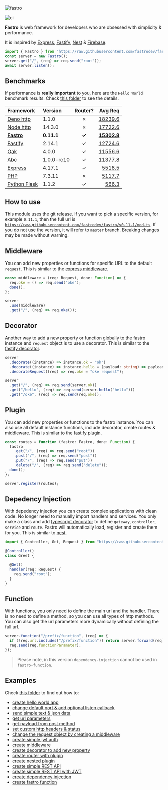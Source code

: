 ![fastro][logo]

![ci][ci]

**Fastro** is web framework for developers who are obsessed with simplicity & performance.

It is inspired by [Express](https://expressjs.com/), [Fastify](https://www.fastify.io/), [Nest](https://nestjs.com/) & [Firebase](https://firebase.google.com/).

```ts
import { Fastro } from "https://raw.githubusercontent.com/fastrodev/fastro/v0.11.1/mod.ts";
const server = new Fastro();
server.get("/", (req) => req.send("root"));
await server.listen();
```

## Benchmarks
If performance is **really important** to you, here are the `Hello World` benchmark results. Check [this folder](https://github.com/fastrodev/fastro/tree/master/benchmarks) to see the details.

| Framework | Version | Router? | Avg Req |
| :-- | :-- | :--: | --: |
| [Deno http](https://github.com/fastrodev/fastro/blob/master/benchmarks/deno_http.ts) | 1.1.0 | &#10007; | [18239.6](https://github.com/fastrodev/fastro/blob/master/benchmarks/benchmark_deno.json) |
| [Node http](https://github.com/fastrodev/fastro/blob/master/benchmarks/node_http.js) | 14.3.0 | &#10007; | [17722.6](https://github.com/fastrodev/fastro/blob/master/benchmarks/benchmark_node.json) |
| [**Fastro**](https://github.com/fastrodev/fastro/blob/master/benchmarks/fastro.ts) | **0.11.1** | **&#10003;** | **[15302.8](https://github.com/fastrodev/fastro/blob/master/benchmarks/benchmark_fastro.json)**  |
| [Fastify](https://github.com/fastrodev/fastro/blob/master/benchmarks/fastify.js) | 2.14.1 | &#10003; | [12724.6](https://github.com/fastrodev/fastro/blob/master/benchmarks/benchmark_fastify.json) |
| [Oak](https://github.com/fastrodev/fastro/blob/master/benchmarks/oak.ts) | 4.0.0 | &#10003; | [11556.6](https://github.com/fastrodev/fastro/blob/master/benchmarks/benchmark_oak.json) |
| [Abc](https://github.com/fastrodev/fastro/blob/master/benchmarks/abc.ts) | 1.0.0-rc10 | &#10003; | [11377.8](https://github.com/fastrodev/fastro/blob/master/benchmarks/benchmark_abc.json) |
| [Express](https://github.com/fastrodev/fastro/blob/master/benchmarks/express.js) | 4.17.1 | &#10003; | [5518.5](https://github.com/fastrodev/fastro/blob/master/benchmarks/benchmark_express.json) |
| [PHP](https://github.com/fastrodev/fastro/blob/master/benchmarks/index.php) | 7.3.11 | &#10007; | [5117.7](https://github.com/fastrodev/fastro/blob/master/benchmarks/benchmark_php.json) |
| [Python Flask](https://github.com/fastrodev/fastro/blob/master/benchmarks/flask_app.py) | 1.1.2 | &#10003; | [566.3](https://github.com/fastrodev/fastro/blob/master/benchmarks/benchmark_flask.json) |


## How to use

This module uses the git release. If you want to pick a specific version, for example `0.11.1`, then the full url is [`https://raw.githubusercontent.com/fastrodev/fastro/v0.11.1/mod.ts`](https://raw.githubusercontent.com/fastrodev/fastro/v0.11.1/mod.ts). If you do not use the version, it will refer to `master` branch. Breaking changes may be made without warning.

## Middleware

You can add new properties or functions for specific URL to the default `request`. This is similar to the [express middleware](https://expressjs.com/en/guide/writing-middleware.html).
```ts
const middleware = (req: Request, done: Function) => {
  req.oke = () => req.send("oke");
  done();
};

server
  .use(middleware)
  .get("/", (req) => req.oke());
```

## Decorator

Another way to add a new property or function globally to the fastro instance and `request` object is to use a decorator. This is similar to the [fastify decorator](https://www.fastify.io/docs/latest/Decorators/).
```ts
server
  .decorate((instance) => instance.ok = "ok")
  .decorate((instance) => instance.hello = (payload: string) => payload)
  .decorateRequest((req) => req.oke = "oke request");

server
  .get("/", (req) => req.send(server.ok))
  .get("/hello", (req) => req.send(server.hello("hello")))
  .get("/oke", (req) => req.send(req.oke));
```

## Plugin
You can add new properties or functions to the fastro instance. You can also use all default instance functions, include decorator, create routes & middleware. This is similar to the [fastify plugin](https://www.fastify.io/docs/latest/Plugins/).
```ts
const routes = function (fastro: Fastro, done: Function) {
  fastro
    .get("/", (req) => req.send("root"))
    .post("/", (req) => req.send("post"))
    .put("/", (req) => req.send("put"))
    .delete("/", (req) => req.send("delete"));
  done();
};

server.register(routes);

```

## Depedency Injection
With depedency injection you can create complex applications with clean code. No longer need to manually import handlers and services. You only make a class and add [typescript decorator](https://www.typescriptlang.org/docs/handbook/decorators.html) to define `gateway`, `controller`, `service`  and `route`. Fastro will automatically load, register and create them for you. This is similar to [nest](https://nestjs.com/).

```ts
import { Controller, Get, Request } from "https://raw.githubusercontent.com/fastrodev/fastro/v0.11.1/mod.ts";

@Controller()
class Greet {

  @Get()
  handler(req: Request) {
    req.send("root");
  }
}
```

## Function
With functions, you only need to define the main url and the handler. There is no need to define a method, so you can use all types of http methods. You can also get the url parameters more dynamically without defining the full url.
```ts
server.function("/prefix/function", (req) => {
  if (!req.url.includes("/prefix/function")) return server.forward(req);
  req.send(req.functionParameter);
});

```
> Please note, in this version `dependency-injection` cannot be used in `fastro-function`.

## Examples

Check [this folder](https://github.com/fastrodev/fastro/tree/master/examples) to find out how to:
- [create hello world app](https://github.com/fastrodev/fastro/blob/master/examples/hello.ts)
- [change default port & add optional listen callback](https://github.com/fastrodev/fastro/blob/master/examples/main.ts#L34)
- [send simple text & json data](https://github.com/fastrodev/fastro/blob/master/examples/main.ts#L5)
- [get url parameters](https://github.com/fastrodev/fastro/blob/master/examples/main.ts#L20)
- [get payload from post method](https://github.com/fastrodev/fastro/blob/master/examples/main.ts#L30)
- [set custom http headers & status](https://github.com/fastrodev/fastro/blob/master/examples/main.ts#L9)
- [change the request object by creating a middleware](https://github.com/fastrodev/fastro/blob/master/examples/use_middleware.ts#L6)
- [create simple jwt auth](https://github.com/fastrodev/fastro/blob/master/examples/simple_jwt_auth.ts)
- [create middleware](https://github.com/fastrodev/fastro/blob/master/examples/middleware.ts)
- [create decorator to add new property](https://github.com/fastrodev/fastro/blob/master/examples/decorate.ts)
- [create router with plugin](https://github.com/fastrodev/fastro/blob/master/examples/plugin.ts)
- [create nested plugin](https://github.com/fastrodev/fastro/blob/master/examples/nested_plugin.ts)
- [create simple REST API](https://github.com/fastrodev/fastro/blob/master/examples/crud_postgres.ts)
- [create simple REST API with JWT](https://github.com/fastrodev/fastro/blob/master/examples/rest_api_jwt)
- [create dependency injection](https://github.com/fastrodev/fastro/blob/master/examples/di)
- [create fastro function](https://github.com/fastrodev/fastro/blob/master/examples/function.ts)

[logo]: https://repository-images.githubusercontent.com/264308713/80eb4380-aa57-11ea-82b0-47e460921478 "Fastro"
[ci]: https://github.com/fastrodev/fastro/workflows/ci/badge.svg "ci"